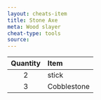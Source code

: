 ```yaml
---
layout: cheats-item
title: Stone Axe
meta: Wood slayer
cheat-type: tools
source:
---
```

Quantity | Item
:---: | :---
2 | stick
3 | Cobblestone
